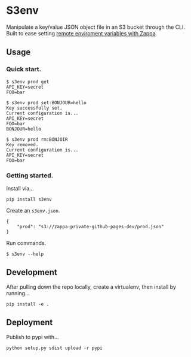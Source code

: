 # S3env

Manipulate a key/value JSON object file in an S3 bucket through the CLI. Built to ease setting [remote enviroment variables with Zappa](https://github.com/Miserlou/Zappa#remote-environment-variables).

## Usage

### Quick start.
```
$ s3env prod get
API_KEY=secret
FOO=bar

$ s3env prod set:BONJOUR=hello
Key successfully set.
Current configuration is...
API_KEY=secret
FOO=bar
BONJOUR=hello

$ s3env prod rm:BONJOIR
Key removed.
Current configuration is...
API_KEY=secret
FOO=bar
```

### Getting started.

Install via...
```
pip install s3env
```

Create an `s3env.json`.
```
{
    "prod": "s3://zappa-private-github-pages-dev/prod.json"
}
````

Run commands.
```
$ s3env --help
```

## Development

After pulling down the repo locally, create a virtualenv, then install by running...
```
pip install -e .
```


## Deployment
Publish to pypi with...
```
python setup.py sdist upload -r pypi
```